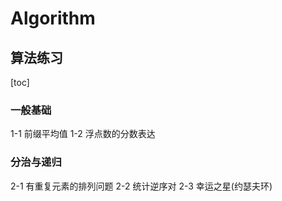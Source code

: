# Algorithm
算法练习
---
[toc]
### 一般基础

1-1 前缀平均值
1-2 浮点数的分数表达

###  分治与递归

2-1 有重复元素的排列问题
2-2 统计逆序对
2-3 幸运之星(约瑟夫环)